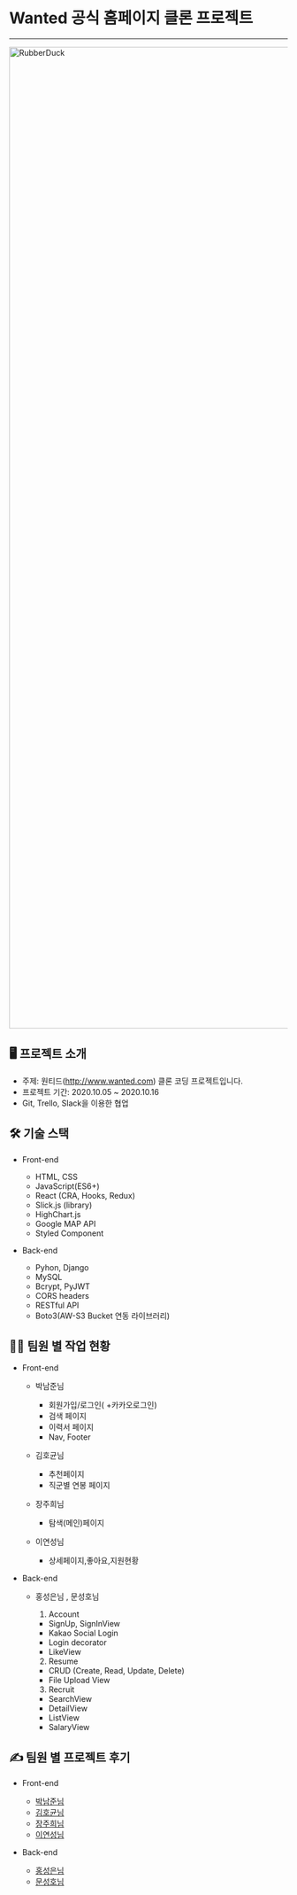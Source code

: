 

# Wanted 공식 홈페이지 클론 프로젝트 
-----------------------------------
<img width="1773" src="https://github.com/wecode-bootcamp-korea/12-Cuted-frontend/blob/master/public/Images/CompanyLists/banner1.png?raw=true" title="px(픽셀) 크기 설정" alt="RubberDuck"></img><br/>


## 🖥 프로젝트 소개


* 주제: 원티드(http://www.wanted.com) 클론 코딩 프로젝트입니다.
* 프로젝트 기간: 2020.10.05 ~ 2020.10.16
* Git, Trello, Slack을 이용한 협업

## 🛠 기술 스택

* Front-end
  - HTML, CSS
  - JavaScript(ES6+)
  - React (CRA, Hooks, Redux)
  - Slick.js (library)
  - HighChart.js
  - Google MAP API
  - Styled Component
  
* Back-end
  - Pyhon, Django
  - MySQL
  - Bcrypt, PyJWT
  - CORS headers
  - RESTful API
  - Boto3(AW-S3 Bucket 연동 라이브러리)

## 🧑‍💻 팀원 별 작업 현황

* Front-end
  - 박남준님
    * 회원가입/로그인( +카카오로그인)
    * 검색 페이지
    * 이력서 페이지
    * Nav, Footer
    
  - 김호균님
    * 추천페이지
    * 직군별 연봉 페이지
    
  - 장주희님
    * 탐색(메인)페이지
    
  - 이연성님
    * 상세페이지,좋아요,지원현황
    
 
* Back-end
  - 홍성은님 , 문성호님
  
    1. Account
      - SignUp, SignInView
      - Kakao Social Login
      - Login decorator
      - LikeView
      
    2. Resume
      - CRUD (Create, Read, Update, Delete)
      - File Upload View
      
    3. Recruit
      - SearchView
      - DetailView
      - ListView
      - SalaryView

## ✍️ 팀원 별 프로젝트 후기
  - Front-end
  
    * [박남준님]()
    * [김호균님](https://velog.io/@kyman19940214)
    * [장주희님]()
    * [이연성님]()
    
  - Back-end
   
    * [홍성은님]()
    * [문성호님]()
